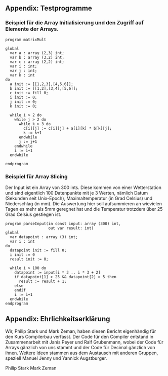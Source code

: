 
## Appendix: Testprogramme

### Beispiel für die Array Initialisierung und den Zugriff auf Elemente der Arrays.

```
program matrixMult

global
  var a : array (2,3) int;
  var b : array (3,2) int;
  var c : array (2,2) int;
  var i : int;
  var j : int;
  var k : int
do
  a init := [[1,2,3],[4,5,6]];
  b init := [[1,2],[3,4],[5,6]];
  c init := fill 0;
  i init := 0;
  j init := 0;
  k init := 0;

  while i > 2 do
    while j > 2 do
      while k > 3 do
        c[i][j] := c[i][j] + a[i][k] * b[k][j];
        k := k+1
      endwhile
      j := j+1
    endwhile
    i := i+1
  endwhile

endprogram
```

### Beispiel für Array Slicing
Der Input ist ein Array von 300 ints. Diese kommen von einer Wetterstation und sind eigentlich 100 Datenpunkte mit je 3 Werten, nämlich Datum (Sekunden seit Unix-Epoch), Maximaltemperatur (in Grad Celsius) und Niederschlag (in mm). Die Auswertung hier soll aufsummieren an wievielen Tagen es mehr als 5mm geregnet hat und die Temperatur trotzdem über 25 Grad Celsius gestiegen ist. 

```
program parseInput(in const input: array (300) int,
                   out var result: int)
global 
  var datapoint : array (3) int;
  var i : int
do
  datapoint init := fill 0;
  i init := 0
  result init := 0;

  while i > 100 do 
    datapoint := input[i * 3 .. i * 3 + 2]
    if datapoint[1] > 25 && datapoint[2] > 5 then
      result := result + 1;
    else
    endif
    i := i+1
  endwhile
endprogram
```

## Appendix: Ehrlichkeitserklärung

Wir, Philip Stark und Mark Zeman, haben diesen Bericht eigenhändig für den Kurs Compilerbau verfasst. Der Code für den Compiler entstand in Zusammenarbeit mit Janis Peyer und Ralf Grubenmann, wobei der Code für Arrays gänzlich von uns stammt und der Code für Decimal gänzlich von ihnen. 
Weitere Ideen stammen aus dem Austausch mit anderen Gruppen, speziell Manuel Jenny und Yannick Augstburger.

Philip Stark                                    Mark Zeman
